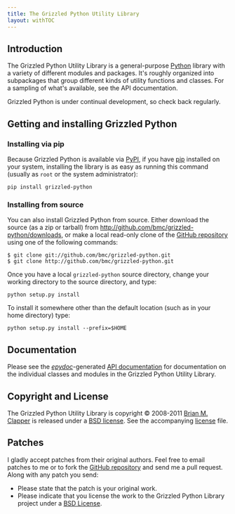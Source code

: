 ```yaml
---
title: The Grizzled Python Utility Library
layout: withTOC
---
```


## Introduction

The Grizzled Python Utility Library is a general-purpose [Python][] library
with a variety of different modules and packages. It's roughly organized
into subpackages that group different kinds of utility functions and
classes. For a sampling of what's available, see the API documentation.

Grizzled Python is under continual development, so check back regularly.

## Getting and installing Grizzled Python

### Installing via pip

Because Grizzled Python is available via [PyPI][], if you have
[pip][] installed on your system, installing the library is as easy
as running this command (usually as `root` or the system administrator):

    pip install grizzled-python

### Installing from source

You can also install Grizzled Python from source. Either download the
source (as a zip or tarball) from
<http://github.com/bmc/grizzled-python/downloads>, or make a local
read-only clone of the [GitHub repository][] using one of the following
commands:

    $ git clone git://github.com/bmc/grizzled-python.git
    $ git clone http://github.com/bmc/grizzled-python.git

Once you have a local `grizzled-python` source directory, change your
working directory to the source directory, and type:

    python setup.py install

To install it somewhere other than the default location (such as in your
home directory) type:

    python setup.py install --prefix=$HOME

## Documentation

Please see the [*epydoc*][]-generated [API documentation][] for
documentation on the individual classes and modules in the Grizzled Python
Utility Library.

## Copyright and License

The Grizzled Python Utility Library is copyright &copy; 2008-2011
[Brian M. Clapper][] is released under a [BSD license][license]. See the
accompanying [license][] file.

## Patches

I gladly accept patches from their original authors. Feel free to email
patches to me or to fork the [GitHub repository][] and send me a pull
request. Along with any patch you send:

* Please state that the patch is your original work.
* Please indicate that you license the work to the Grizzled Python Library
  project under a [BSD License][license].

[license]: license.html
[*epydoc*]: http://epydoc.sourceforge.net/
[Python]: http://www.python.org/
[API Documentation]: epydoc/
[Brian M. Clapper]: mailto:bmc@clapper.org
[pip]: http://pip-installer.org/
[PyPI]: http://pypi.python.org/pypi
[GitHub repository]: http://github.com/bmc/grizzled-python
